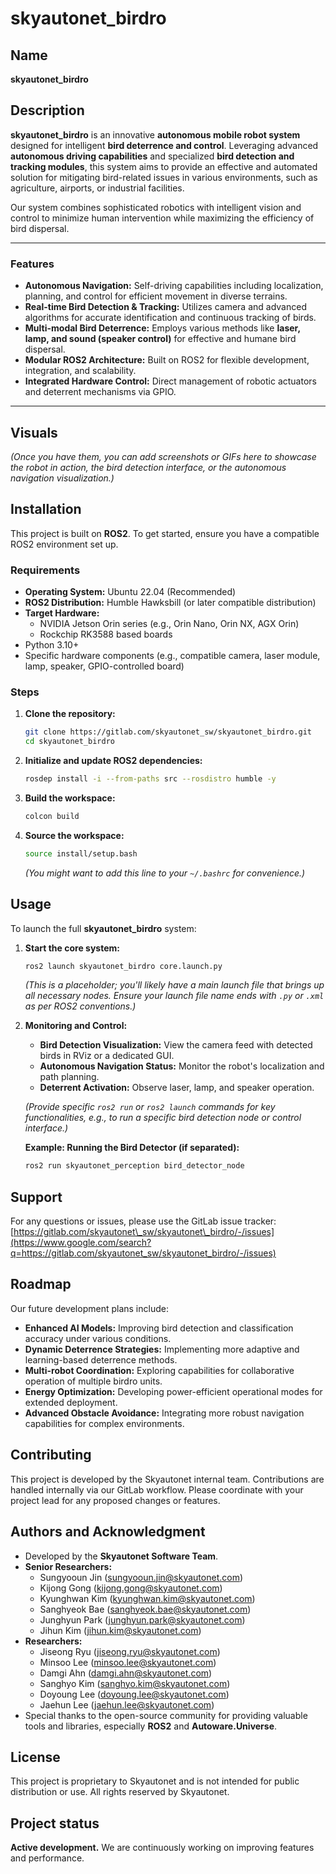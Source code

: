 # skyautonet\_birdro

## Name

**skyautonet\_birdro**

## Description

**skyautonet\_birdro** is an innovative **autonomous mobile robot system** designed for intelligent **bird deterrence and control**. Leveraging advanced **autonomous driving capabilities** and specialized **bird detection and tracking modules**, this system aims to provide an effective and automated solution for mitigating bird-related issues in various environments, such as agriculture, airports, or industrial facilities.

Our system combines sophisticated robotics with intelligent vision and control to minimize human intervention while maximizing the efficiency of bird dispersal.

-----

### Features

  * **Autonomous Navigation:** Self-driving capabilities including localization, planning, and control for efficient movement in diverse terrains.
  * **Real-time Bird Detection & Tracking:** Utilizes camera and advanced algorithms for accurate identification and continuous tracking of birds.
  * **Multi-modal Bird Deterrence:** Employs various methods like **laser, lamp, and sound (speaker control)** for effective and humane bird dispersal.
  * **Modular ROS2 Architecture:** Built on ROS2 for flexible development, integration, and scalability.
  * **Integrated Hardware Control:** Direct management of robotic actuators and deterrent mechanisms via GPIO.

-----

## Visuals

*(Once you have them, you can add screenshots or GIFs here to showcase the robot in action, the bird detection interface, or the autonomous navigation visualization.)*

## Installation

This project is built on **ROS2**. To get started, ensure you have a compatible ROS2 environment set up.

### Requirements

  * **Operating System:** Ubuntu 22.04 (Recommended)
  * **ROS2 Distribution:** Humble Hawksbill (or later compatible distribution)
  * **Target Hardware:**
      * NVIDIA Jetson Orin series (e.g., Orin Nano, Orin NX, AGX Orin)
      * Rockchip RK3588 based boards
  * Python 3.10+
  * Specific hardware components (e.g., compatible camera, laser module, lamp, speaker, GPIO-controlled board)

### Steps

1.  **Clone the repository:**

    ```bash
    git clone https://gitlab.com/skyautonet_sw/skyautonet_birdro.git
    cd skyautonet_birdro
    ```

2.  **Initialize and update ROS2 dependencies:**

    ```bash
    rosdep install -i --from-paths src --rosdistro humble -y
    ```

3.  **Build the workspace:**

    ```bash
    colcon build
    ```

4.  **Source the workspace:**

    ```bash
    source install/setup.bash
    ```

    *(You might want to add this line to your `~/.bashrc` for convenience.)*

## Usage

To launch the full **skyautonet\_birdro** system:

1.  **Start the core system:**

    ```bash
    ros2 launch skyautonet_birdro core.launch.py
    ```

    *(This is a placeholder; you'll likely have a main launch file that brings up all necessary nodes. Ensure your launch file name ends with `.py` or `.xml` as per ROS2 conventions.)*

2.  **Monitoring and Control:**

      * **Bird Detection Visualization:** View the camera feed with detected birds in RViz or a dedicated GUI.
      * **Autonomous Navigation Status:** Monitor the robot's localization and path planning.
      * **Deterrent Activation:** Observe laser, lamp, and speaker operation.

    *(Provide specific `ros2 run` or `ros2 launch` commands for key functionalities, e.g., to run a specific bird detection node or control interface.)*

    **Example: Running the Bird Detector (if separated):**

    ```bash
    ros2 run skyautonet_perception bird_detector_node
    ```

## Support

For any questions or issues, please use the GitLab issue tracker:
[https://gitlab.com/skyautonet\_sw/skyautonet\_birdro/-/issues](https://www.google.com/search?q=https://gitlab.com/skyautonet_sw/skyautonet_birdro/-/issues)

## Roadmap

Our future development plans include:

  * **Enhanced AI Models:** Improving bird detection and classification accuracy under various conditions.
  * **Dynamic Deterrence Strategies:** Implementing more adaptive and learning-based deterrence methods.
  * **Multi-robot Coordination:** Exploring capabilities for collaborative operation of multiple birdro units.
  * **Energy Optimization:** Developing power-efficient operational modes for extended deployment.
  * **Advanced Obstacle Avoidance:** Integrating more robust navigation capabilities for complex environments.

## Contributing

This project is developed by the Skyautonet internal team. Contributions are handled internally via our GitLab workflow. Please coordinate with your project lead for any proposed changes or features.

## Authors and Acknowledgment

  * Developed by the **Skyautonet Software Team**.
  * **Senior Researchers:**
      * Sungyooun Jin (sungyooun.jin@skyautonet.com)
      * Kijong Gong (kijong.gong@skyautonet.com)
      * Kyunghwan Kim (kyunghwan.kim@skyautonet.com)
      * Sanghyeok Bae (sanghyeok.bae@skyautonet.com)
      * Junghyun Park (junghyun.park@skyautonet.com)
      * Jihun Kim (jihun.kim@skyautonet.com)
  * **Researchers:**
      * Jiseong Ryu (jiseong.ryu@skyautonet.com)
      * Minsoo Lee (minsoo.lee@skyautonet.com)
      * Damgi Ahn (damgi.ahn@skyautonet.com)
      * Sanghyo Kim (sanghyo.kim@skyautonet.com)
      * Doyoung Lee (doyoung.lee@skyautonet.com)
      * Jaehun Lee (jaehun.lee@skyautonet.com)
  * Special thanks to the open-source community for providing valuable tools and libraries, especially **ROS2** and **Autoware.Universe**.

## License

This project is proprietary to Skyautonet and is not intended for public distribution or use. All rights reserved by Skyautonet.

## Project status

**Active development.** We are continuously working on improving features and performance.